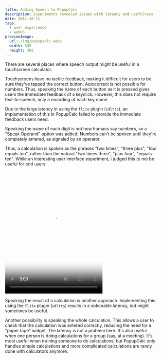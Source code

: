 ```yaml
---
title: Adding Speech to PopupCalc
description: Experiments revealed issues with latency and usefulness
date: 2011-10-11
tags:
  - user experience
  - webOS
previewImage:
  url: /img/popupcalc.webp
  width: 339
  height: 388
---
```


There are several places where speech output might be useful in a touchscreen calculator.

Touchscreens have no tactile feedback, making it difficult for users to be sure they've tapped the correct button. Autocorrect is not possible for numbers. Thus, speaking the name of each button as it is pressed gives users the immediate feedback of a keyclick. However, this does not require text-to-speech, only a recording of each key name.

Due to the large latency in using the `flite` plugin (`sdltts`), an implementation of this in PopupCalc failed to provide the immediate feedback users need.

Speaking the name of each digit is not how humans say numbers, so a "Speak Operand" option was added. Numbers can't be spoken until they're completely entered, as signaled by an operator.

Thus, a calculation is spoken as the phrases
"two times", "three plus", "four equals ten", rather than the natural "two times three", "plus four", "equals ten". While an interesting user interface experiment, I judged this to not be useful for end users.

<div class="center-horizontal">
	<video controls width="320" height="404" src="/no-multiviews/PopupCalc speech 3.mp4" poster="/img/popupcalc.webp" playsinline preload="metadata">
			Download the <a href="/no-multiviews/PopupCalc speech 3.mp4">PopupCalc with speech</a> MP4 video.
	</video>
</div>

Speaking the result of a calculation is another approach.
Implementing this using the `flite` plugin (`sdltts`) results in a noticeable latency, but might sometimes be useful.

Another possibility is speaking the whole calculation.
This allows a user to check that the calculation was entered correctly, reducing the need for a "paper tape" widget. The latency is not a problem here.
It's also useful when one person is doing calculations for a group (say, at a meeting).
It's most useful when training someone to do calculations, but PopupCalc only handles simple calculations and more complicated calculations are rarely done with calculators anymore.
